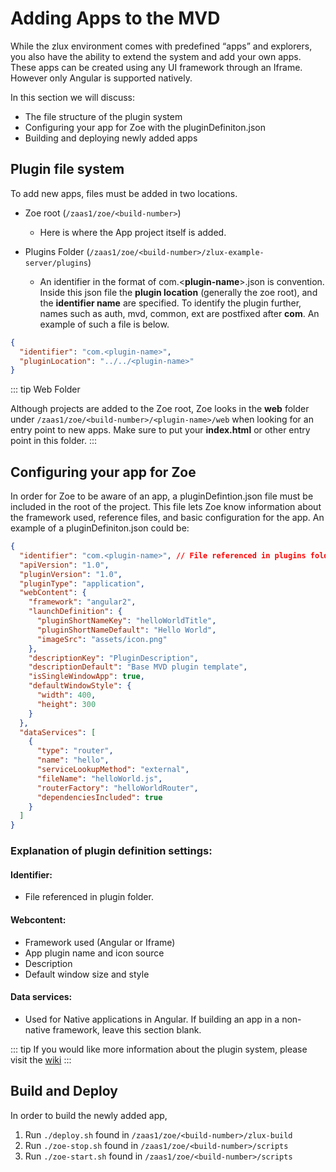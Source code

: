 # Adding Apps to the MVD

While the zlux environment comes with predefined “apps” and explorers, you also have the ability to extend the system and add your own apps. These apps can be created using any UI framework through an Iframe. However only Angular is supported natively.

In this section we will discuss:

- The file structure of the plugin system
- Configuring your app for Zoe with the pluginDefiniton.json
- Building and deploying newly added apps

## Plugin file system

To add new apps, files must be added in two locations.

- Zoe root (`/zaas1/zoe/<build-number>`)

  - Here is where the App project itself is added.

- Plugins Folder (`/zaas1/zoe/<build-number>/zlux-example-server/plugins`)

  - An identifier in the format of com.<**plugin-name**>.json is convention. Inside this json file the **plugin location** (generally the zoe root), and the **identifier name** are specified. To identify the plugin further, names such as auth, mvd, common, ext are postfixed after **com**. An example of such a file is below.

```json
{
  "identifier": "com.<plugin-name>",
  "pluginLocation": "../../<plugin-name>"
}
```

::: tip Web Folder

Although projects are added to the Zoe root, Zoe looks in the **web** folder under `/zaas1/zoe/<build-number>/<plugin-name>/web` when looking for an entry point to new apps. Make sure to put your **index.html** or other entry point in this folder.
:::

## Configuring your app for Zoe

In order for Zoe to be aware of an app, a pluginDefintion.json file must be included in the root of the project. This file lets Zoe know information about the framework used, reference files, and basic configuration for the app. An example of a pluginDefiniton.json could be:

```json
{
  "identifier": "com.<plugin-name>", // File referenced in plugins folder
  "apiVersion": "1.0",
  "pluginVersion": "1.0",
  "pluginType": "application",
  "webContent": {
    "framework": "angular2",
    "launchDefinition": {
      "pluginShortNameKey": "helloWorldTitle",
      "pluginShortNameDefault": "Hello World",
      "imageSrc": "assets/icon.png"
    },
    "descriptionKey": "PluginDescription",
    "descriptionDefault": "Base MVD plugin template",
    "isSingleWindowApp": true,
    "defaultWindowStyle": {
      "width": 400,
      "height": 300
    }
  },
  "dataServices": [
    {
      "type": "router",
      "name": "hello",
      "serviceLookupMethod": "external",
      "fileName": "helloWorld.js",
      "routerFactory": "helloWorldRouter",
      "dependenciesIncluded": true
    }
  ]
}
```

### Explanation of plugin definition settings:

#### Identifier:

- File referenced in plugin folder.

#### Webcontent:

- Framework used (Angular or Iframe)
- App plugin name and icon source
- Description
- Default window size and style

#### Data services:

- Used for Native applications in Angular. If building an app in a non-native framework, leave this section blank.

::: tip
If you would like more information about the plugin system, please visit the [wiki](https://github.com/gizafoundation/zlux/wiki/Zlux-Plugin-Definition-&-Structure)
:::

## Build and Deploy

In order to build the newly added app,

1.  Run `./deploy.sh` found in `/zaas1/zoe/<build-number>/zlux-build`
2.  Run `./zoe-stop.sh` found in `/zaas1/zoe/<build-number>/scripts`
3.  Run `./zoe-start.sh` found in `/zaas1/zoe/<build-number>/scripts`

